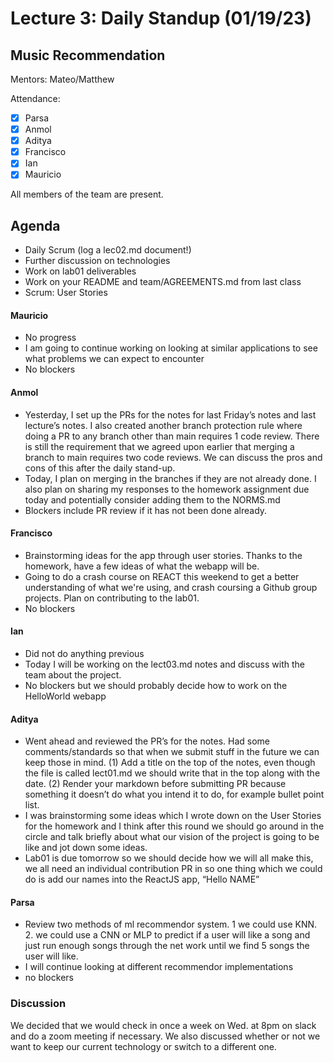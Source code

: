 # Lecture 3: Daily Standup (01/19/23)
## Music Recommendation
Mentors: Mateo/Matthew

Attendance:
 - [X] Parsa
 - [X] Anmol
 - [X] Aditya
 - [X] Francisco
 - [X] Ian
 - [X] Mauricio

All members of the team are present.

## Agenda
- Daily Scrum (log a lec02.md document!)
- Further discussion on technologies
- Work on lab01 deliverables
- Work on your README and team/AGREEMENTS.md from last class
- Scrum: User Stories


#### Mauricio
- No progress
- I am going to continue working on looking at similar applications to see what problems we can expect to encounter
- No blockers

#### Anmol
- Yesterday, I set up the PRs for the notes for last Friday’s notes and last lecture’s notes. I also created another branch protection rule where doing a PR to any branch other than main requires 1 code review. There is still the requirement that we agreed upon earlier that merging a branch to main requires two code reviews. We can discuss the pros and cons of this after the daily stand-up.
- Today, I plan on merging in the branches if they are not already done. I also plan on sharing my responses to the homework assignment due today and potentially consider adding them to the NORMS.md
- Blockers include PR review if it has not been done already.

#### Francisco
- Brainstorming ideas for the app through user stories. Thanks to the homework, have a few ideas of what the webapp will be.
- Going to do a crash course on REACT this weekend to get a better understanding of what we're using, and crash coursing a Github group projects. Plan on contributing to the lab01.
- No blockers

#### Ian
- Did not do anything previous
- Today I will be working on the lect03.md notes and discuss with the team about the project.
- No blockers but we should probably decide how to work on the HelloWorld webapp

#### Aditya
- Went ahead and reviewed the PR’s for the notes. Had some comments/standards so that when we submit stuff in the future we can keep those in mind. (1) Add a title on the top of the notes, even though the file is called lect01.md we should write that in the top along with the date. (2) Render your markdown before submitting PR because something it doesn’t do what you intend it to do, for example bullet point list.
- I was brainstorming some ideas which I wrote down on the User Stories for the homework and I think after this round we should go around in the circle and talk briefly about what our vision of the project is going to be like and jot down some ideas.
- Lab01 is due tomorrow so we should decide how we will all make this, we all need an individual contribution PR in so one thing which we could do is add our names into the ReactJS app, “Hello NAME”

#### Parsa
- Review two methods of ml recommendor system. 1 we could use KNN. 2. we could use a CNN or MLP to predict if a user will like a song and just run enough songs through the net work until we find 5 songs the user will like.
- I will continue looking at different recommendor implementations
- no blockers

### Discussion

We decided that we would check in once a week on Wed. at 8pm on slack and do a zoom meeting if necessary.
We also discussed whether or not we want to keep our current technology or switch to a different one.